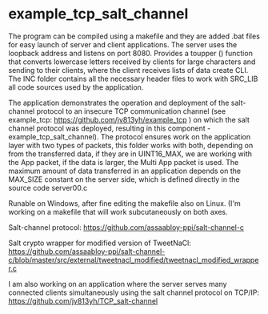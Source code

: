 # example_tcp_salt_channel

The program can be compiled using a makefile and they are added
.bat files for easy launch of server and client applications.
The server uses the loopback address and listens on port 8080.
Provides a toupper () function that converts lowercase letters received by clients
for large characters and sending to their clients, where the client receives lists of data
create CLI. The INC folder contains all the necessary header files to work with
SRC_LIB all code sources used by the application.

The application demonstrates the operation and deployment of the salt-channel protocol
to an insecure TCP communication channel 
(see example_tcp: https://github.com/jv813yh/example_tcp )
on which the salt channel protocol was deployed, resulting in this component -
example_tcp_salt_channel). The protocol ensures work on the application layer
with two types of packets, this folder works with both, depending on
from the transferred data, if they are in UINT16_MAX, we are working
with the App packet, if the data is larger, the Multi App packet is used.
The maximum amount of data transferred in an application depends on the MAX_SIZE 
constant on the server side, which is defined directly in the source code server00.c

Runable on Windows, after fine editing the makefile also on Linux.
(I'm working on a makefile that will work subcutaneously on both axes.

Salt-channel protocol: 
https://github.com/assaabloy-ppi/salt-channel-c

Salt crypto wrapper for modified version of TweetNaCl:
https://github.com/assaabloy-ppi/salt-channel-c/blob/master/src/external/tweetnacl_modified/tweetnacl_modified_wrapper.c

I am also working on an application where the server 
serves many connected clients simultaneously using the salt channel protocol
on TCP/IP:
https://github.com/jv813yh/TCP_salt-channel

